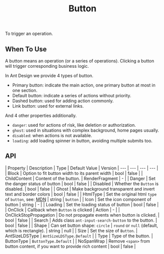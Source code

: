 ﻿---
category: Components
type: General
title: Button
cover: https://gw.alipayobjects.com/zos/alicdn/fNUKzY1sk/Button.svg
---

To trigger an operation.

## When To Use

A button means an operation (or a series of operations). Clicking a button will trigger corresponding business logic.

In Ant Design we provide 4 types of button.

- Primary button: indicate the main action, one primary button at most in one section.
- Default button: indicate a series of actions without priority.
- Dashed button: used for adding action commonly.
- Link button: used for external links.

And 4 other properties additionally.

- `danger`: used for actions of risk, like deletion or authorization.
- `ghost`: used in situations with complex background, home pages usually.
- `disabled`: when actions is not available.
- `loading`: add loading spinner in button, avoiding multiple submits too.

## API



| Property | Description | Type | Default Value | Version 
| --- | --- | --- | --- |
| Block | Option to fit button width to its parent width         | bool    | false         | 
| ChildContent | Content of the button.   | RenderFragment    | -         |
| Danger | Set the danger status of button | bool    | false         | 
| Disabled | Whether the `Button` is disabled.         | bool    | false     |
| Ghost | Make background transparent and invert text and border colors | bool    | false         | 
| HtmlType | Set the original html `type` of `button`, see: [MDN]('https://developer.mozilla.org/en-US/docs/Web/HTML/Element/button#attr-type')         | string    | `button` |
| Icon | Set the icon component of button | string | -         | 
| Loading | Set the loading status of button        | bool    | false         | 
| OnClick | Callback when `Button` is clicked          | Action    | -         |
| OnClickStopPropagation | Do not propagate events when button is clicked. | bool    | false    |
| Search | Adds class `ant-input-search-button` to the button.   | bool | false         |
| Shape | Can set button shape: `circle` &#124; `round` or `null` (default, which is rectangle).    | string    | null |
| Size | Set the size of `Button`.         | AntSizeLDSType    | `AntSizeLDSType.Default`         | 
| Type | Type of the button.         | ButtonType | `ButtonType.Default` |
| NoSpanWrap | Remove `<span>` from button content, if you want to provide rich content        | bool | false |


